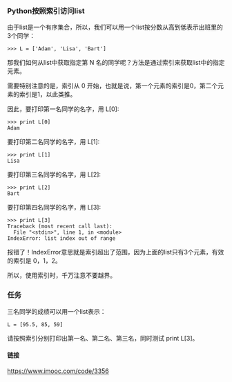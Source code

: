 ### Python按照索引访问list

由于list是一个有序集合，所以，我们可以用一个list按分数从高到低表示出班里的3个同学：


```
>>> L = ['Adam', 'Lisa', 'Bart']

```

那我们如何从list中获取指定第 N 名的同学呢？方法是通过索引来获取list中的指定元素。



需要特别注意的是，索引从 0 开始，也就是说，第一个元素的索引是0，第二个元素的索引是1，以此类推。


因此，要打印第一名同学的名字，用 L[0]:

```
>>> print L[0]
Adam

```

要打印第二名同学的名字，用 L[1]:

```
>>> print L[1]
Lisa

```

要打印第三名同学的名字，用 L[2]:

```
>>> print L[2]
Bart

```



要打印第四名同学的名字，用 L[3]:

```
>>> print L[3]
Traceback (most recent call last):
  File "<stdin>", line 1, in <module>
IndexError: list index out of range

```

报错了！IndexError意思就是索引超出了范围，因为上面的list只有3个元素，有效的索引是 0，1，2。

所以，使用索引时，千万注意不要越界。

### 任务

三名同学的成绩可以用一个list表示：

```
L = [95.5, 85, 59]

```

请按照索引分别打印出第一名、第二名、第三名，同时测试 print L[3]。

#### 链接 

https://www.imooc.com/code/3356


